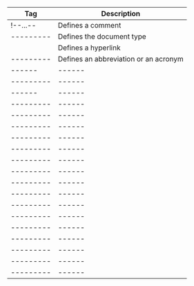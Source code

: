 Tag       | Description
--------- | ------
!--...--  | Defines a comment
--------- | Defines the document type
 <A>      | Defines a hyperlink
--------- | Defines an abbreviation or an acronym
------    | ------
--------- | ------
------    | ------
--------- | ------
--------- | ------ 
--------- | ------
--------- | ------
--------- | ------
--------- | ------
--------- | ------
--------- | ------
--------- | ------
--------- | ------
--------- | ------
--------- | ------
--------- | ------
--------- | ------
--------- | ------
--------- | ------
